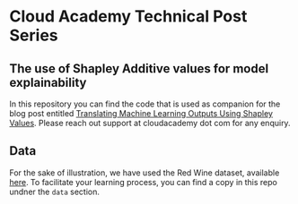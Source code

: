 # Cloud Academy Technical Post Series
## The use of Shapley Additive values for model explainability
In this repository you can find the code that is used as companion for the blog post entitled [Translating Machine Learning Outputs Using Shapley Values](https://cloudacademy.com/blog/translating-machine-learning-outputs-using-shapley-values/). Please reach out support at cloudacademy dot com for any enquiry.

## Data
For the sake of illustration, we have used the Red Wine dataset, available [here](https://www.kaggle.com/datasets/uciml/red-wine-quality-cortez-et-al-2009). To facilitate your learning process, you can find a copy in this repo undner the `data` section.
